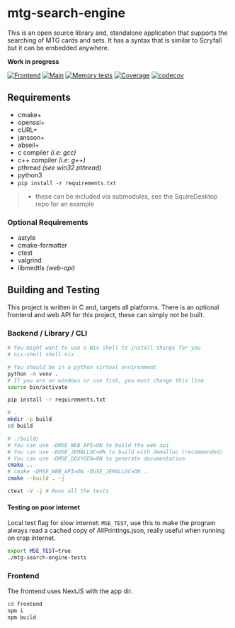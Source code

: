 # mtg-search-engine
This is an open source library and, standalone application that supports the searching of MTG cards
and sets. It has a syntax that is similar to Scryfall but it can be embedded anywhere.

**Work in progress**

[![Frontend](https://github.com/MonarchDevelopment/mtg-search-engine/actions/workflows/frontend.yml/badge.svg)](https://github.com/MonarchDevelopment/mtg-search-engine/actions/workflows/frontend.yml)
[![Main](https://github.com/MonarchDevelopment/mtg-search-engine/actions/workflows/main.yml/badge.svg)](https://github.com/MonarchDevelopment/mtg-search-engine/actions/workflows/main.yml)
[![Memory tests](https://github.com/MonarchDevelopment/mtg-search-engine/actions/workflows/memtests.yml/badge.svg)](https://github.com/MonarchDevelopment/mtg-search-engine/actions/workflows/memtests.yml)
[![Coverage](https://github.com/SquireTournamentServices/mtg-search-engine/actions/workflows/coverage.yml/badge.svg)](https://github.com/SquireTournamentServices/mtg-search-engine/actions/workflows/coverage.yml)
[![codecov](https://codecov.io/github/SquireTournamentServices/mtg-search-engine/graph/badge.svg?token=FK7LTBC9AC)](https://codecov.io/github/SquireTournamentServices/mtg-search-engine)

## Requirements
 - cmake+
 - openssl+
 - cURL+
 - jansson+
 - abseil+
 - c compiler *(i.e: gcc)*
 - c++ compiler *(i.e: g++)*
 - pthread *(see win32 pthread)*
 - python3
  - `pip install -r requirements.txt`

> + these can be included via submodules, see the SquireDesktop repo for an example

### Optional Requirements
 - astyle
 - cmake-formatter
 - ctest
 - valgrind
 - libmedtls *(web-api)*

## Building and Testing

This project is written in C and, targets all platforms. There is an optional frontend and web API for this project, these can simply not be built.

### Backend / Library / CLI

```sh
# You might want to use a Nix shell to install things for you
# nix-shell shell.nix

# You should be in a python virtual environment
python -m venv .
# If you are on windows or use fish, you must change this line
source bin/activate

pip install -r requirements.txt

# .
mkdir -p build
cd build

# ./build/
# You can use -DMSE_WEB_API=ON to build the web api
# You can use -DUSE_JEMALLOC=ON to build with Jemalloc (recommended)
# You can use -DMSE_DOXYGEN=ON to generate documentation
cmake .. 
# cmake -DMSE_WEB_API=ON -DUSE_JEMALLOC=ON ..
cmake --build . -j

ctest -V -j # Runs all the tests
```

#### Testing on poor internet

Local test flag for slow internet: `MSE_TEST`, use this to make the program always read a cached copy of AllPrintings.json, 
really useful when running on crap internet.

```sh
export MSE_TEST=true
./mtg-search-engine-tests
```

### Frontend

The frontend uses NextJS with the app dir.

```sh
cd frontend
npm i
npm build
```
